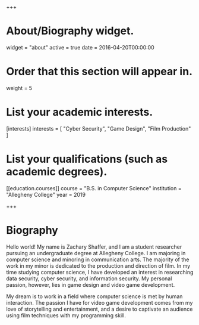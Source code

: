 +++
# About/Biography widget.
widget = "about"
active = true
date = 2016-04-20T00:00:00

# Order that this section will appear in.
weight = 5

# List your academic interests.
[interests]
  interests = [
    "Cyber Security",
    "Game Design",
    "Film Production"
  ]

# List your qualifications (such as academic degrees).
[[education.courses]]
  course = "B.S. in Computer Science"
  institution = "Allegheny College"
  year = 2019

+++

# Biography

Hello world! My name is Zachary Shaffer, and I am a student researcher pursuing an undergraduate degree at Allegheny College. I am majoring in computer science and minoring in communication arts. The majority of the work in my minor is dedicated to the production and direction of film. In my time studying computer science, I have developed an interest in researching data security, cyber security, and information security. My personal passion, however, lies in game design and video game development.

My dream is to work in a field where computer science is met by human interaction. The passion I have for video game development comes from my love of storytelling and entertainment, and a desire to captivate an audience using film techniques with my programming skill.
